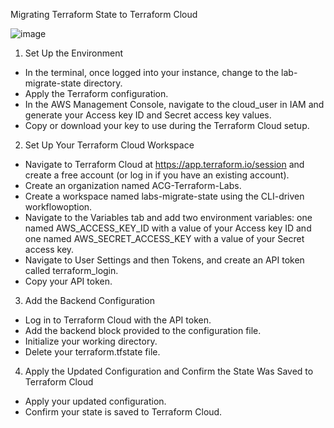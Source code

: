 Migrating Terraform State to Terraform Cloud

![image](https://user-images.githubusercontent.com/93227818/204151922-155c9d72-f08b-45e4-8cb8-285e68806c2f.png)

1. Set Up the Environment

- In the terminal, once logged into your instance, change to the lab-migrate-state directory.
- Apply the Terraform configuration.
- In the AWS Management Console, navigate to the cloud_user in IAM and generate your Access key ID and Secret access key values.
- Copy or download your key to use during the Terraform Cloud setup.

2. Set Up Your Terraform Cloud Workspace

- Navigate to Terraform Cloud at https://app.terraform.io/session and create a free account (or log in if you have an existing account).
- Create an organization named ACG-Terraform-Labs.
- Create a workspace named labs-migrate-state using the CLI-driven workflowoption.
- Navigate to the Variables tab and add two environment variables: one named AWS_ACCESS_KEY_ID with a value of your Access key ID and one named AWS_SECRET_ACCESS_KEY with a value of your Secret access key.
- Navigate to User Settings and then Tokens, and create an API token called terraform_login.
- Copy your API token.

3. Add the Backend Configuration

- Log in to Terraform Cloud with the API token.
- Add the backend block provided to the configuration file.
- Initialize your working directory.
- Delete your terraform.tfstate file.

4. Apply the Updated Configuration and Confirm the State Was Saved to Terraform Cloud

- Apply your updated configuration.
- Confirm your state is saved to Terraform Cloud.
